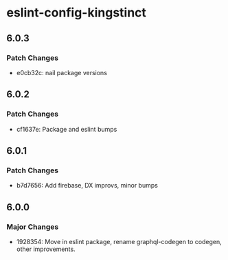 # eslint-config-kingstinct

## 6.0.3

### Patch Changes

- e0cb32c: nail package versions

## 6.0.2

### Patch Changes

- cf1637e: Package and eslint bumps

## 6.0.1

### Patch Changes

- b7d7656: Add firebase, DX improvs, minor bumps

## 6.0.0

### Major Changes

- 1928354: Move in eslint package, rename graphql-codegen to codegen, other improvements.

  ```

  ```
